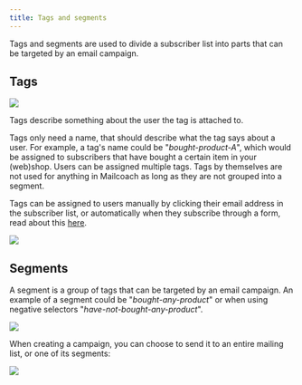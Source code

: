 ```yaml
---
title: Tags and segments
---
```


Tags and segments are used to divide a subscriber list into parts that can be targeted by an email campaign.

## Tags

![](https://mailcoach.app/images/docs/v2/app/lists/tags.png)

Tags describe something about the user the tag is attached to.

Tags only need a name, that should describe what the tag says about a user. For example, a tag's name could be "_bought-product-A_", which would be assigned to subscribers that have bought a certain item in your (web)shop. Users can be assigned multiple tags. Tags by themselves are not used for anything in Mailcoach as long as they are not grouped into a segment.

Tags can be assigned to users manually by clicking their email address in the subscriber list, or automatically when they subscribe through a form, read about this [here](/docs/v2/app/lists/settings#subscriptions).

![](https://mailcoach.app/images/docs/v2/app/lists/tags-on-subscriber.png)

## Segments

A segment is a group of tags that can be targeted by an email campaign. An example of a segment could be "_bought-any-product_" or when using negative selectors "_have-not-bought-any-product_".

![](https://mailcoach.app/images/docs/v2/app/lists/segments.png)

When creating a campaign, you can choose to send it to an entire mailing list, or one of its segments:

![](https://mailcoach.app/images/docs/v2/app/lists/segments-on-campaign.png)
